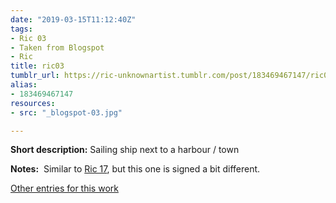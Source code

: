 ```yaml
---
date: "2019-03-15T11:12:40Z"
tags:
- Ric 03
- Taken from Blogspot
- Ric
title: ric03
tumblr_url: https://ric-unknownartist.tumblr.com/post/183469467147/ric03
alias:
- 183469467147
resources:
- src: "_blogspot-03.jpg"

---
```


**Short description:** Sailing ship next to a harbour / town

**Notes:** &nbsp;Similar to [Ric 17](/tags/Ric-17), but this one is signed a bit different.

[Other entries for this work](/tags/Ric-03)
